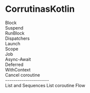 # CorrutinasKotlin

Block<br>
Suspend<br>
RunBlock<br>
Dispatchers<br>
Launch<br>
Scope<br>
Job<br>
Async-Await<br>
Deferred<br>
WithContext<br>
Cancel coroutine<br>
----------------------<br>
List and Sequences
List coroutine
Flow

